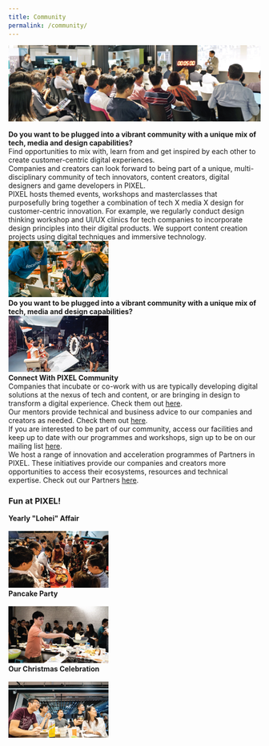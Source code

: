 ```yaml
---
title: Community
permalink: /community/
---
```

![1](/images/community/Pollinate-Community-Day_Img-3.jpg)

<div class="row">
  <div class="column4">
    <b>Do you want to be plugged into a vibrant community with a unique mix of tech, media and design capabilities?</b><br><div class="spacer"> </div>
Find opportunities to mix with, learn from and get inspired by each other to create customer-centric digital experiences.<br> Companies and creators can look forward to being part of a unique, multi-disciplinary community of tech innovators, content creators, digital designers and game developers in PIXEL.<br>
PIXEL hosts themed events, workshops and masterclasses that purposefully bring together a combination of tech X media X design for customer-centric innovation. For example, we regularly conduct design thinking workshop and UI/UX clinics for tech companies to incorporate design principles into their digital products. We support content creation projects using digital techniques and immersive technology.
  </div>
  <div class="column5">
    <img src="/images/community/Community_Img5_630-x-355.png" width="200">
  </div>
       </div>
<div class="row">
  <div class="column4">
    <b>Do you want to be plugged into a vibrant community with a unique mix of tech, media and design capabilities?</b><br><div class="spacer"> </div>
<img src="/images/community/Community_Img1_630-x-355.jpg" width="200">
  </div>
  <div class="column5">
    <b>Connect With PIXEL Community</b><br>
    <div class="spacer"> </div>
    Companies that incubate or co-work with us are typically developing digital solutions at the nexus of tech and content, or are bringing in design to transform a digital experience. Check them out <a href="/community/companies/">here</a>.<br>
Our mentors provide technical and business advice to our companies and creators as needed. Check them out <a href="/community/mentorship-programme/">here</a>.<br>
If you are interested to be part of our community, access our facilities and keep up to date with our programmes and workshops, sign up to be on our mailing list <a href="https://gems.gevme.com/mailing-list" target="_blank">here</a>.<br>
We host a range of innovation and acceleration programmes of Partners in PIXEL. These initiatives provide our companies and creators more opportunities to access their ecosystems, resources and technical expertise. Check out our Partners <a href="/community/partners/">here</a>.
  </div>
       </div>

<h3><b>Fun at PIXEL!</b></h3>
                     
<div class="row">
  <div class="column">
    <div class="header"><b>Yearly "Lohei" Affair</b></div><br>
             <img src="/images/community/New-Lohei-resized.png" width="200">
  </div>
  <div class="column">
    <div class="header"><b>Pancake Party</b></div><br>
    <img src="/images/community/Pancake-Party-1_630x355px.jpg" width="200">
  </div>
  <div class="column">
    <div class="header"><b>Our Christmas Celebration</b></div><br>
    <img src="/images/community/Xmas Celebration Placeholder.png" width="200">
    </div>
       </div>
